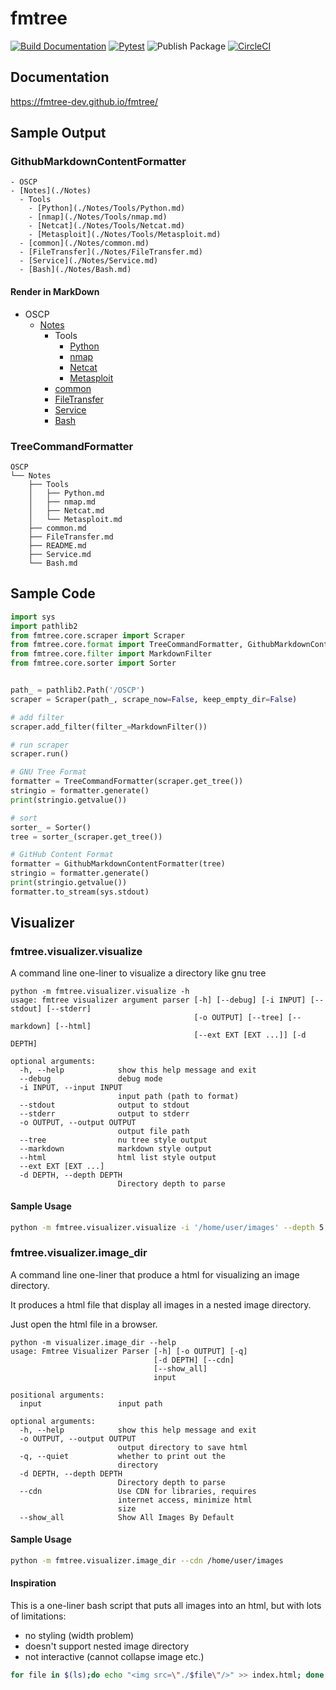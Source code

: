 # fmtree

[![Build Documentation](https://github.com/fmtree-dev/fmtree/actions/workflows/build-docs.yml/badge.svg)](https://github.com/fmtree-dev/fmtree/actions/workflows/build-docs.yml)
[![Pytest](https://github.com/fmtree-dev/fmtree/actions/workflows/python-package.yml/badge.svg)](https://github.com/fmtree-dev/fmtree/actions/workflows/python-package.yml)
![Publish Package](https://github.com/fmtree-dev/fmtree/actions/workflows/python-publish.yml/badge.svg)
[![CircleCI](https://circleci.com/gh/fmtree-dev/fmtree.svg?style=shield)](https://circleci.com/gh/fmtree-dev/fmtree)
## Documentation

https://fmtree-dev.github.io/fmtree/


## Sample Output

### GithubMarkdownContentFormatter

```
- OSCP
- [Notes](./Notes)
  - Tools
    - [Python](./Notes/Tools/Python.md)
    - [nmap](./Notes/Tools/nmap.md)
    - [Netcat](./Notes/Tools/Netcat.md)
    - [Metasploit](./Notes/Tools/Metasploit.md)
  - [common](./Notes/common.md)
  - [FileTransfer](./Notes/FileTransfer.md)
  - [Service](./Notes/Service.md)
  - [Bash](./Notes/Bash.md)
```
#### Render in MarkDown
- OSCP
  - [Notes](./Notes)
    - Tools
      - [Python](./Notes/Tools/Python.md)
      - [nmap](./Notes/Tools/nmap.md)
      - [Netcat](./Notes/Tools/Netcat.md)
      - [Metasploit](./Notes/Tools/Metasploit.md)
    - [common](./Notes/common.md)
    - [FileTransfer](./Notes/FileTransfer.md)
    - [Service](./Notes/Service.md)
    - [Bash](./Notes/Bash.md)

### TreeCommandFormatter

```
OSCP
└── Notes
    ├── Tools
    │   ├── Python.md
    │   ├── nmap.md
    │   ├── Netcat.md
    │   └── Metasploit.md
    ├── common.md
    ├── FileTransfer.md
    ├── README.md
    ├── Service.md
    └── Bash.md
```

## Sample Code

```python
import sys
import pathlib2
from fmtree.core.scraper import Scraper
from fmtree.core.format import TreeCommandFormatter, GithubMarkdownContentFormatter
from fmtree.core.filter import MarkdownFilter
from fmtree.core.sorter import Sorter


path_ = pathlib2.Path('/OSCP')
scraper = Scraper(path_, scrape_now=False, keep_empty_dir=False)

# add filter
scraper.add_filter(filter_=MarkdownFilter())

# run scraper
scraper.run()

# GNU Tree Format
formatter = TreeCommandFormatter(scraper.get_tree())
stringio = formatter.generate()
print(stringio.getvalue())

# sort
sorter_ = Sorter()
tree = sorter_(scraper.get_tree())

# GitHub Content Format
formatter = GithubMarkdownContentFormatter(tree)
stringio = formatter.generate()
print(stringio.getvalue())
formatter.to_stream(sys.stdout)
```


## Visualizer

### fmtree.visualizer.visualize

A command line one-liner to visualize a directory like gnu tree

```
python -m fmtree.visualizer.visualize -h                                                      
usage: fmtree visualizer argument parser [-h] [--debug] [-i INPUT] [--stdout] [--stderr]
                                         [-o OUTPUT] [--tree] [--markdown] [--html]
                                         [--ext EXT [EXT ...]] [-d DEPTH]

optional arguments:
  -h, --help            show this help message and exit
  --debug               debug mode
  -i INPUT, --input INPUT
                        input path (path to format)
  --stdout              output to stdout
  --stderr              output to stderr
  -o OUTPUT, --output OUTPUT
                        output file path
  --tree                nu tree style output
  --markdown            markdown style output
  --html                html list style output
  --ext EXT [EXT ...]
  -d DEPTH, --depth DEPTH
                        Directory depth to parse
```

#### Sample Usage
```bash
python -m fmtree.visualizer.visualize -i '/home/user/images' --depth 5 --ext .jpg .png --stdout --debug --html
```

### fmtree.visualizer.image_dir

A command line one-liner that produce a html for visualizing an image directory.

It produces a html file that display all images in a nested image directory.

Just open the html file in a browser.

```
python -m visualizer.image_dir --help          
usage: Fmtree Visualizer Parser [-h] [-o OUTPUT] [-q]
                                [-d DEPTH] [--cdn]
                                [--show_all]
                                input

positional arguments:
  input                 input path

optional arguments:
  -h, --help            show this help message and exit
  -o OUTPUT, --output OUTPUT
                        output directory to save html
  -q, --quiet           whether to print out the
                        directory
  -d DEPTH, --depth DEPTH
                        Directory depth to parse
  --cdn                 Use CDN for libraries, requires
                        internet access, minimize html
                        size
  --show_all            Show All Images By Default
```

#### Sample Usage
```bash
python -m fmtree.visualizer.image_dir --cdn /home/user/images
```

#### Inspiration

This is a one-liner bash script that puts all images into an html, but with lots of limitations:
- no styling (width problem)
- doesn't support nested image directory
- not interactive (cannot collapse image etc.)

```bash
for file in $(ls);do echo "<img src=\"./$file\"/>" >> index.html; done
```









